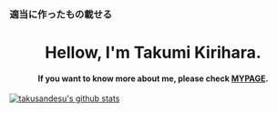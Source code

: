 ### 適当に作ったもの載せる
<h1 align="center">Hellow, I'm Takumi Kirihara.</h1>
<h4 align="center"> If you want to know more about me, please check <a href="https://takusandesu.github.io/">MYPAGE</a>.</h4>

[![takusandesu's github stats](https://github-readme-stats.vercel.app/api?username=takusandesu&show_icons=true&icon_color=2BDE73&count_private=true)](https://github.com/takusandesu)
<!-- [![Top Langs](https://github-readme-stats.vercel.app/api/top-langs/?username=takusandesu&layout=compact&hide=jupyter%20notebook)](https://github.com/takusandesu) -->


